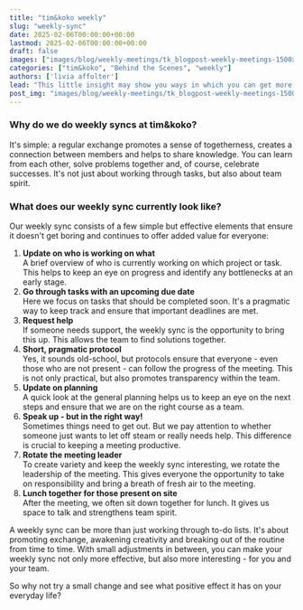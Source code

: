 ```yaml
---
title: "tim&koko weekly"
slug: "weekly-sync"
date: 2025-02-06T00:00:00+00:00
lastmod: 2025-02-06T00:00:00+00:00
draft: false
images: ["images/blog/weekly-meetings/tk_blogpost-weekly-meetings-1500x1000.png"]
categories: ["tim&koko", "Behind the Scenes", "weekly"]
authors: ['livia affolter']
lead: "This little insight may show you ways in which you can get more out of these meetings and how you can find the courage to bring change to a meeting from time to time. Because everyday life is often determined by routines that are not questioned. But this is precisely where we see potential."
post_img: "images/blog/weekly-meetings/tk_blogpost-weekly-meetings-1500x1000.png"
---
```


### Why do we do weekly syncs at tim&koko?

It's simple: a regular exchange promotes a sense of togetherness, creates a connection between members and helps to share knowledge. You can learn from each other, solve problems together and, of course, celebrate successes. It's not just about working through tasks, but also about team spirit.

### What does our weekly sync currently look like?

Our weekly sync consists of a few simple but effective elements that ensure it doesn't get boring and continues to offer added value for everyone:

1. **Update on who is working on what**\
   A brief overview of who is currently working on which project or task. This helps to keep an eye on progress and identify any bottlenecks at an early stage.
1. **Go through tasks with an upcoming due date**\
   Here we focus on tasks that should be completed soon. It's a pragmatic way to keep track and ensure that important deadlines are met.
1. **Request help**\
   If someone needs support, the weekly sync is the opportunity to bring this up. This allows the team to find solutions together.
1. **Short, pragmatic protocol**\
   Yes, it sounds old-school, but protocols ensure that everyone - even those who are not present - can follow the progress of the meeting. This is not only practical, but also promotes transparency within the team.
1. **Update on planning**\
   A quick look at the general planning helps us to keep an eye on the next steps and ensure that we are on the right course as a team.
1. **Speak up - but in the right way!**\
   Sometimes things need to get out. But we pay attention to whether someone just wants to let off steam or really needs help. This difference is crucial to keeping a meeting productive.
1. **Rotate the meeting leader**\
   To create variety and keep the weekly sync interesting, we rotate the leadership of the meeting. This gives everyone the opportunity to take on responsibility and bring a breath of fresh air to the meeting.
1. **Lunch together for those present on site**\
   After the meeting, we often sit down together for lunch. It gives us space to talk and strengthens team spirit.

A weekly sync can be more than just working through to-do lists. It's about promoting exchange, awakening creativity and breaking out of the routine from time to time. With small adjustments in between, you can make your weekly sync not only more effective, but also more interesting - for you and your team.

So why not try a small change and see what positive effect it has on your everyday life?
